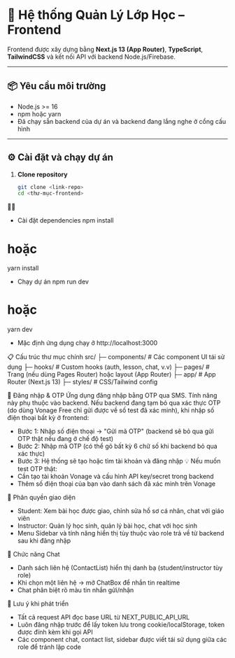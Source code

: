 # 🎨 Hệ thống Quản Lý Lớp Học – Frontend

Frontend được xây dựng bằng **Next.js 13 (App Router)**, **TypeScript**, **TailwindCSS** và kết nối API với backend Node.js/Firebase.

---

## 📦 Yêu cầu môi trường
- Node.js >= 16
- npm hoặc yarn
- Đã chạy sẵn backend của dự án  và backend đang lắng nghe ở cổng cấu hình

---

## ⚙️ Cài đặt và chạy dự án

1. **Clone repository**
   ```bash
   git clone <link-repo>
   cd <thư-mục-frontend>


- Cài đặt dependencies
npm install
# hoặc
yarn install

- Chạy dự án
npm run dev
# hoặc
yarn dev


- Mặc định ứng dụng chạy ở http://localhost:3000

📋 Cấu trúc thư mục chính
src/
 ├─ components/        # Các component UI tái sử dụng
 ├─ hooks/             # Custom hooks (auth, lesson, chat, v.v)
 ├─ pages/             # Trang (nếu dùng Pages Router) hoặc layout (App Router)
 ├─ app/               # App Router (Next.js 13)
 ├─ styles/            # CSS/Tailwind config


🔑 Đăng nhập & OTP
Ứng dụng đăng nhập bằng OTP qua SMS.
Tính năng này phụ thuộc vào backend. Nếu backend đang tạm bỏ qua xác thực OTP (do dùng Vonage Free chỉ gửi được về số test đã xác minh), khi nhập số điện thoại bất kỳ ở frontend:
- Bước 1: Nhập số điện thoại → "Gửi mã OTP" (backend sẽ bỏ qua gửi OTP thật nếu đang ở chế độ test)
- Bước 2: Nhập mã OTP (có thể gõ bất kỳ 6 chữ số khi backend bỏ qua xác thực)
- Bước 3: Hệ thống sẽ tạo hoặc tìm tài khoản và đăng nhập
💡 Nếu muốn test OTP thật:
- Cần tạo tài khoản Vonage và cấu hình API key/secret trong backend
- Thêm số điện thoại của bạn vào danh sách đã xác minh trên Vonage

👥 Phân quyền giao diện
- Student: Xem bài học được giao, chỉnh sửa hồ sơ cá nhân, chat với giáo viên
- Instructor: Quản lý học sinh, quản lý bài học, chat với học sinh
- Menu Sidebar và tính năng hiển thị tùy thuộc vào role trả về từ backend sau khi đăng nhập

💬 Chức năng Chat
- Danh sách liên hệ (ContactList) hiển thị danh bạ (student/instructor tùy role)
- Khi chọn một liên hệ → mở ChatBox để nhắn tin realtime
- Chat phân biệt rõ màu tin nhắn gửi/nhận

🎯 Lưu ý khi phát triển
- Tất cả request API đọc base URL từ NEXT_PUBLIC_API_URL
- Luôn đăng nhập trước để lấy token lưu trong cookie/localStorage, token được đính kèm khi gọi API
- Các component chat, contact list, sidebar được viết tái sử dụng giữa các role để tránh lặp code


